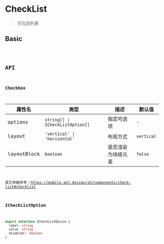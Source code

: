 # CheckList

> 可勾选列表

## Basic

<code src="./demos/index.tsx" />

## API

### Checkbox

| 属性名      | 类型                             | 描述               | 默认值     |
| ----------- | -------------------------------- | ------------------ | ---------- |
| options     | `string[] \| ICheckListOption[]` | 指定可选项         | -          |
| layout      | `'vertical' \| 'horizontal'`     | 布局方式           | `vertical` |
| layoutBlock | `boolean`                        | 是否渲染为块级元素 | `false`    |

其它参数参考：https://mobile.ant.design/zh/components/check-list#checklist

### ICheckListOption

```ts
export interface ICheckListOption {
  label: string
  value: string
  disabled?: boolean
}
```
